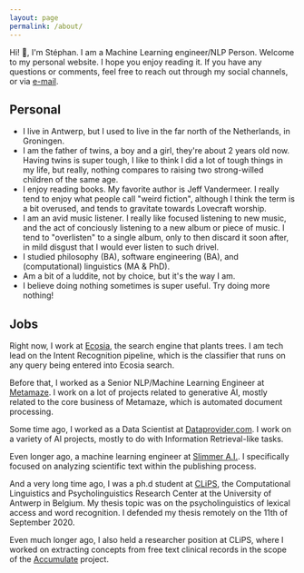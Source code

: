 ```yaml
---
layout: page
permalink: /about/
---
```


Hi! 👋, I'm Stéphan. I am a Machine Learning engineer/NLP Person. Welcome to my personal website. I hope you enjoy reading it. If you have any questions or comments, feel free to reach out through my social channels, or via [e-mail](mailto:stephan.tul+github@gmail.com).

## Personal

* I live in Antwerp, but I used to live in the far north of the Netherlands, in Groningen.
* I am the father of twins, a boy and a girl, they're about 2 years old now. Having twins is super tough, I like to think I did a lot of tough things in my life, but really, nothing compares to raising two strong-willed children of the same age.
* I enjoy reading books. My favorite author is Jeff Vandermeer. I really tend to enjoy what people call "weird fiction", although I think the term is a bit overused, and tends to gravitate towards Lovecraft worship.
* I am an avid music listener. I really like focused listening to new music, and the act of conciously listening to a new album or piece of music. I tend to "overlisten" to a single album, only to then discard it soon after, in mild disgust that I would ever listen to such drivel.
* I studied philosophy (BA), software engineering (BA), and (computational) linguistics (MA & PhD).
* Am a bit of a luddite, not by choice, but it's the way I am.
* I believe doing nothing sometimes is super useful. Try doing more nothing!

## Jobs

Right now, I work at [Ecosia](https://www.ecosia.org/), the search engine that plants trees. I am tech lead on the Intent Recognition pipeline, which is the classifier that runs on any query being entered into Ecosia search.

Before that, I worked as a Senior NLP/Machine Learning Engineer at [Metamaze](https://www.metamaze.eu). I work on a lot of projects related to generative AI, mostly related to the core business of Metamaze, which is automated document processing.

Some time ago, I worked as a Data Scientist at [Dataprovider.com](https://www.dataprovider.com). I work on a variety of AI projects, mostly to do with Information Retrieval-like tasks.

Even longer ago, a machine learning engineer at [Slimmer A.I.](https://www.slimmer.ai). I specifically focused on  analyzing scientific text within the publishing process.

And a very long time ago, I was a ph.d student at [CLiPS](http://www.clips.ua.ac.be), the Computational Linguistics and Psycholinguistics Research Center at the University of Antwerp in Belgium. My thesis topic was on the psycholinguistics of lexical access and word recognition. I defended my thesis remotely on the 11th of September 2020.

Even much longer ago, I also held a researcher position at CLiPS, where I worked on extracting concepts from free text clinical records in the scope of the [Accumulate](http://www.accumulate.be) project.
